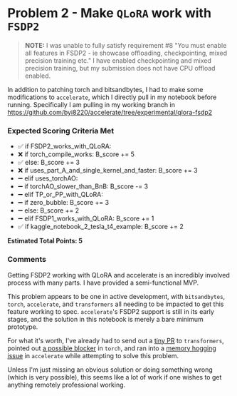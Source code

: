 # Problem 2 - Make `QLoRA` work with `FSDP2`

> **NOTE:** I was unable to fully satisfy requirement #8 "You must enable all features in FSDP2 - ie showcase offloading, checkpointing, mixed precision training etc." I have enabled checkpointing and mixed precision training, but my submission does not have CPU offload enabled.

In addition to patching torch and bitsandbytes, I had to make some modifications to `accelerate`, which I directly pull in my notebook before running. Specifically I am pulling in my working branch in https://github.com/byi8220/accelerate/tree/experimental/qlora-fsdp2

### Expected Scoring Criteria Met

- ✅ if FSDP2_works_with_QLoRA:
- ❌   if torch_compile_works: B_score += 5
- ✅	  else: B_score += 3
- ❌	  if uses_part_A_and_single_kernel_and_faster: B_score += 3
- ➖   elif uses_torchAO:
- ➖     if torchAO_slower_than_BnB: B_score -= 3
- ➖ elif TP_or_PP_with_QLoRA:
- ➖   if zero_bubble: B_score += 3
- ➖   else: B_score += 2
- ➖ elif FSDP1_works_with_QLoRA: B_score += 1
- ✅ if kaggle_notebook_2_tesla_t4_example: B_score += 2

**Estimated Total Points: 5**

### Comments

Getting FSDP2 working with QLoRA and accelerate is an incredibly involved process with many parts. I have provided a semi-functional MVP.

This problem appears to be one in active development, with `bitsandbytes`, `torch`, `accelerate`, and `transformers` all needing to be impacted to get this feature working to spec. `accelerate`'s FSDP2 support is still in its early stages, and the solution in this notebook is merely a bare minimum prototype.

For what it's worth, I've already had to send out a [tiny PR](https://github.com/huggingface/transformers/pull/37147) to `transformers`, pointed out [a possible blocker](https://discuss.pytorch.org/t/very-small-stupid-question-about-fsdpparam-init-sharded-param/218875) in `torch`, and ran into a [memory hogging issue](https://github.com/huggingface/accelerate/pull/3482) in `accelerate` while attempting to solve this problem.

Unless I'm just missing an obvious solution or doing something wrong (which is very possible), this seems like a lot of work if one wishes to get anything remotely professional working.
